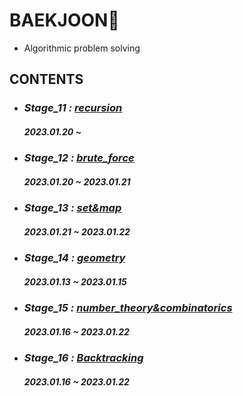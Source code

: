 # BAEKJOON💎
- Algorithmic problem solving
## CONTENTS

- ### *Stage_11 :* [*recursion*](https://github.com/ParkJiHwan22/BAEKJOON/tree/main/recursion)
    ##### 2023.01.20 ~

- ### *Stage_12 :* [*brute_force*](https://github.com/ParkJiHwan22/BAEKJOON/tree/main/brute_force)
    ##### 2023.01.20 ~ 2023.01.21

- ### *Stage_13 :* [*set&map*]()
    ##### 2023.01.21 ~ 2023.01.22

- ### *Stage_14 :* [*geometry*](https://github.com/ParkJiHwan22/BAEKJOON/tree/main/geometry)
    ##### 2023.01.13 ~ 2023.01.15

- ### *Stage_15 :* [*number_theory&combinatorics*](https://github.com/ParkJiHwan22/BAEKJOON/tree/main/number_theory%26combinatorics)
    ##### 2023.01.16 ~ 2023.01.22

- ### *Stage_16 :* [*Backtracking*](https://github.com/ParkJiHwan22/BAEKJOON/tree/main/number_theory%26combinatorics)
    ##### 2023.01.16 ~ 2023.01.22